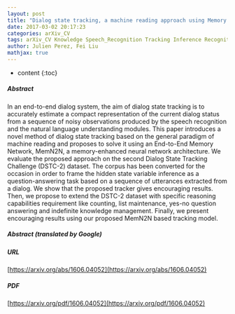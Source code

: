 ```yaml
---
layout: post
title: "Dialog state tracking, a machine reading approach using Memory Network"
date: 2017-03-02 20:17:23
categories: arXiv_CV
tags: arXiv_CV Knowledge Speech_Recognition Tracking Inference Recognition
author: Julien Perez, Fei Liu
mathjax: true
---
```


* content
{:toc}

##### Abstract
In an end-to-end dialog system, the aim of dialog state tracking is to accurately estimate a compact representation of the current dialog status from a sequence of noisy observations produced by the speech recognition and the natural language understanding modules. This paper introduces a novel method of dialog state tracking based on the general paradigm of machine reading and proposes to solve it using an End-to-End Memory Network, MemN2N, a memory-enhanced neural network architecture. We evaluate the proposed approach on the second Dialog State Tracking Challenge (DSTC-2) dataset. The corpus has been converted for the occasion in order to frame the hidden state variable inference as a question-answering task based on a sequence of utterances extracted from a dialog. We show that the proposed tracker gives encouraging results. Then, we propose to extend the DSTC-2 dataset with specific reasoning capabilities requirement like counting, list maintenance, yes-no question answering and indefinite knowledge management. Finally, we present encouraging results using our proposed MemN2N based tracking model.

##### Abstract (translated by Google)


##### URL
[https://arxiv.org/abs/1606.04052](https://arxiv.org/abs/1606.04052)

##### PDF
[https://arxiv.org/pdf/1606.04052](https://arxiv.org/pdf/1606.04052)

